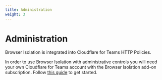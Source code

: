 ```yaml
---
title: Administration
weight: 3
---
```


# Administration

Browser Isolation is integrated into Cloudflare for Teams HTTP Policies.

In order to use Browser Isolation with administrative controls you will need your own Cloudflare for Teams account with the Browser Isolation add-on subscription. Follow [this guide](/administration/setup-teams) to get started.